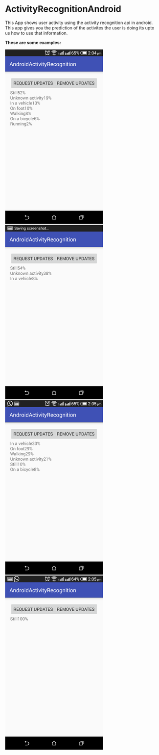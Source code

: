 # ActivityRecognitionAndroid
This App shows user activity using the activity recognition api in android.
This app gives you the prediction of the activites the user is doing its upto us how to use that information.


**These are some examples:**

<img src="https://raw.githubusercontent.com/deepam1803/ActivityRecognitionAndroid/master/app/src/main/res/Screenshots/Screenshot_2017-06-13-14-04-38.png" width="320">
<img src="https://raw.githubusercontent.com/deepam1803/ActivityRecognitionAndroid/master/app/src/main/res/Screenshots/Screenshot_2017-06-13-14-04-42.png" width="320">
<img src="https://raw.githubusercontent.com/deepam1803/ActivityRecognitionAndroid/master/app/src/main/res/Screenshots/Screenshot_2017-06-13-14-05-13.png" width="320">
<img src="https://raw.githubusercontent.com/deepam1803/ActivityRecognitionAndroid/master/app/src/main/res/Screenshots/Screenshot_2017-06-13-14-06-01.png" width="320">
